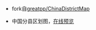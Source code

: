 * fork自[greatpp/ChinaDistrictMap](https://github.com/greatpp/ChinaDistrictMap)

* 中国分县区划图，[在线预览](https://deqoder.github.io/ChinaCountyMap/chinamap.html)
